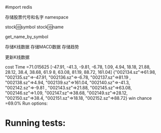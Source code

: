 #import redis

存储股票代号和名字
namespace 


stock:id:symbol
stock:id:name

get_name_by_symbol


存储K线数据
存储MACD数据
存储趋势

更新K线数据

cost Time =71.015625
[-47.91, -41.3, -9.81, -6.78, 1.09, 4.94, 18.18, 21.88, 28.12, 38.4, 38.68, 61.9
8, 63.08, 81.19, 88.72, 161.04]
{"002134.sz"=>61.98, "002135.sz"=>-47.91, "002136.sz"=>-6.78, "002137.sz"=>81.19
, "002138.sz"=>4.94, "002139.sz"=>161.04, "002140.sz"=>-41.3, "002142.sz"=>-9.81
, "002143.sz"=>21.88, "002145.sz"=>63.08, "002146.sz"=>1.09, "002147.sz"=>38.68,
 "002149.sz"=>28.12, "002150.sz"=>38.4, "002151.sz"=>18.18, "002152.sz"=>88.72}
win chance =69.0%
Run options:

# Running tests:

